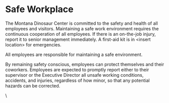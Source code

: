 # Safe Workplace

The Montana Dinosaur Center is committed to the safety and health of all employees and visitors. Maintaining a safe work environment requires the continuous cooperation of all employees. If there is an on-the-job injury, report it to senior management immediately. A first-aid kit is in \<insert location> for emergencies.&#x20;

All employees are responsible for maintaining a safe environment.

By remaining safety conscious, employees can protect themselves and their coworkers. Employees are expected to promptly report either to their supervisor or the Executive Director all unsafe working conditions, accidents, and injuries, regardless of how minor, so that any potential hazards can be corrected.&#x20;

\

